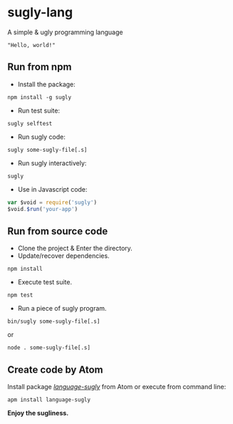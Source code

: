 sugly-lang
==========
A simple &amp; ugly programming language

```sugly
"Hello, world!"

```

Run from npm
------------
- Install the package:
```
npm install -g sugly
```
- Run test suite:
```
sugly selftest
```
- Run sugly code:
```
sugly some-sugly-file[.s]
```
- Run sugly interactively:
```
sugly
```
- Use in Javascript code:
```javascript
var $void = require('sugly')
$void.$run('your-app')
```

Run from source code
--------------------
- Clone the project & Enter the directory.  
- Update/recover dependencies.
```
npm install
```
- Execute test suite.
```
npm test
```
- Run a piece of sugly program.  
```
bin/sugly some-sugly-file[.s]
```
or
```
node . some-sugly-file[.s]
```

Create code by Atom
--------------------
Install package [*language-sugly*](https://github.com/NirlStudio/language-sugly) from Atom or execute from command line:
```
apm install language-sugly
```

**Enjoy the sugliness.**

